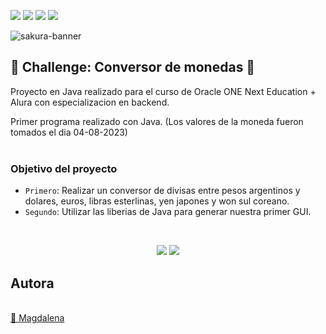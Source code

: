 <p align="left">
  <img src="https://img.shields.io/badge/challenge-%20Oracle%20ONE-orange">
  <img src="https://img.shields.io/badge/challenge-Alura%20Latam-blue">
  <img src="https://img.shields.io/badge/estado-Terminado-green">
  <img src="https://img.shields.io/badge/Java-v17-orange">
</p>

![sakura-banner](https://github.com/magdalenagam/Challenge-Oracle-ONE-Conversor/assets/91838620/45a376f9-70f1-4f09-98ea-7d4021c7b038)

## 🌸 Challenge: Conversor de monedas 🌸
<p>Proyecto en Java realizado para el curso de Oracle ONE Next Education + Alura con especializacion en backend.
<p>Primer programa realizado con Java.
(Los valores de la moneda fueron tomados el dia 04-08-2023)
<br>
<br>

### Objetivo del proyecto
- `Primero`: Realizar un conversor de divisas entre pesos argentinos y dolares, euros, libras esterlinas, yen japones y won sul coreano.
- `Segundo`: Utilizar las liberias de Java para generar nuestra primer GUI.
<br>
<p align="center">
  <img src="https://github.com/magdalenagam/Challenge-Oracle-ONE-Conversor/assets/91838620/58d1ec7c-e067-4a11-9c0d-21f361be33d3">
  <img src="https://github.com/magdalenagam/Challenge-Oracle-ONE-Conversor/assets/91838620/7976e660-f88b-4cb2-b65f-5d11c8941b3b">
</p>

## Autora
[<br>🌸 Magdalena](https://github.com/magdalenagam)
